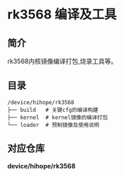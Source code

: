 # rk3568 编译及工具

## 简介

rk3568内核镜像编译打包,烧录工具等。

## 目录

```
/device/hihope/rk3568
├── build   # 关键cfg的编译构建
├── kernel  # kernel镜像的编译打包
└── loader  # 预制镜像及使用说明

```


## 对应仓库

**device/hihope/rk3568**

